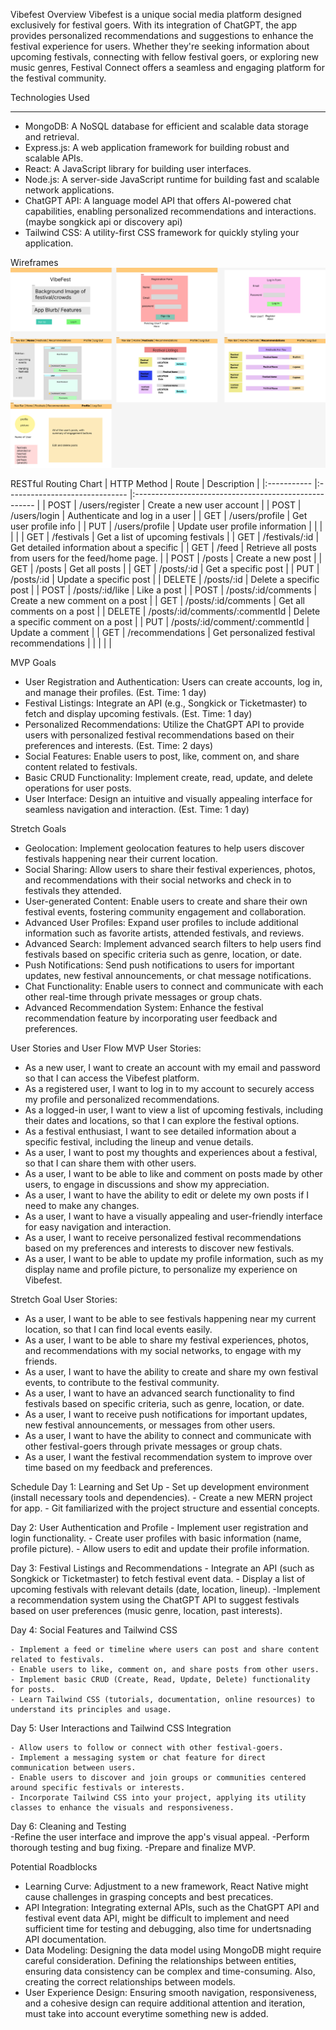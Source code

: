 Vibefest
Overview
Vibefest is a unique social media platform designed exclusively for festival goers. With its integration of ChatGPT, the app provides personalized recommendations and suggestions to enhance the festival experience for users. Whether they're seeking information about upcoming festivals, connecting with fellow festival goers, or exploring new music genres, Festival Connect offers a seamless and engaging platform for the festival community.

Technologies Used
_________________
- MongoDB: A NoSQL database for efficient and scalable data storage and retrieval.
- Express.js: A web application framework for building robust and scalable APIs.
- React: A JavaScript library for building user interfaces.
- Node.js: A server-side JavaScript runtime for building fast and scalable network applications.
- ChatGPT API: A language model API that offers AI-powered chat capabilities, enabling personalized recommendations and interactions.
(maybe songkick api or discovery api)
- Tailwind CSS: A utility-first CSS framework for quickly styling your application.

Wireframes
![wireframe](Vibefest.png)

RESTful Routing Chart
| HTTP Method | Route                          | Description                                           |
|:----------- |:------------------------------ |:----------------------------------------------------- |
| POST        | /users/register                | Create a new user account                             |
| POST        | /users/login                   | Authenticate and log in a user                        |
| GET         | /users/profile                 | Get user profile info                                 |
| PUT         | /users/profile                 | Update user profile information                       |
|             |                                |                                                       |
| GET         | /festivals                     | Get a list of upcoming festivals                      |
| GET         | /festivals/:id                 | Get detailed information about a specific             |
| GET         | /feed                          | Retrieve all posts from users for the feed/home page. |
| POST        | /posts                         | Create a new post                                     |
| GET         | /posts                         | Get all posts                                         |
| GET         | /posts/:id                     | Get a specific post                                   |
| PUT         | /posts/:id                     | Update a specific post                                |
| DELETE      | /posts/:id                     | Delete a specific post                                |
| POST        | /posts/:id/like                | Like a post                                           |
| POST        | /posts/:id/comments            | Create a new comment on a post                        |
| GET         | /posts/:id/comments            | Get all comments on a post                            |
| DELETE      | /posts/:id/comments/:commentId | Delete a specific comment on a post                   |
| PUT         | /posts/:id/comment/:commentId  | Update a comment                                      |
| GET         | /recommendations               | Get personalized festival recommendations             |
|             |                                |                                                       |


MVP Goals
- User Registration and Authentication: Users can create accounts, log in, and manage their profiles. (Est. Time: 1 day)
- Festival Listings: Integrate an API (e.g., Songkick or Ticketmaster) to fetch and display upcoming festivals. (Est. Time: 1 day)
- Personalized Recommendations: Utilize the ChatGPT API to provide users with personalized festival recommendations based on their preferences and interests. (Est. Time: 2 days)
- Social Features: Enable users to post, like, comment on, and share content related to festivals.
- Basic CRUD Functionality: Implement create, read, update, and delete operations for user posts.
- User Interface: Design an intuitive and visually appealing interface for seamless navigation and interaction. (Est. Time: 1 day)

Stretch Goals
- Geolocation: Implement geolocation features to help users discover festivals happening near their current location. 
- Social Sharing: Allow users to share their festival experiences, photos, and recommendations with their social networks and check in to festivals they attended. 
- User-generated Content: Enable users to create and share their own festival events, fostering community engagement and collaboration. 
- Advanced User Profiles: Expand user profiles to include additional information such as favorite artists, attended festivals, and reviews.
- Advanced Search: Implement advanced search filters to help users find festivals based on specific criteria such as genre, location, or date. 
- Push Notifications: Send push notifications to users for important updates, new festival announcements, or chat message notifications. 
- Chat Functionality: Enable users to connect and communicate with each other real-time through private messages or group chats. 
- Advanced Recommendation System: Enhance the festival recommendation feature by incorporating user feedback and preferences.

User Stories and User Flow
MVP User Stories:

- As a new user, I want to create an account with my email and password so that I can access the Vibefest platform.
- As a registered user, I want to log in to my account to securely access my profile and personalized recommendations.
- As a logged-in user, I want to view a list of upcoming festivals, including their dates and locations, so that I can explore the festival options.
- As a festival enthusiast, I want to see detailed information about a specific festival, including the lineup and venue details.
- As a user, I want to post my thoughts and experiences about a festival, so that I can share them with other users.
- As a user, I want to be able to like and comment on posts made by other users, to engage in discussions and show my appreciation.
- As a user, I want to have the ability to edit or delete my own posts if I need to make any changes.
- As a user, I want to have a visually appealing and user-friendly interface for easy navigation and interaction.
- As a user, I want to receive personalized festival recommendations based on my preferences and interests to discover new festivals.
- As a user, I want to be able to update my profile information, such as my display name and profile picture, to personalize my experience on Vibefest.

Stretch Goal User Stories:

- As a user, I want to be able to see festivals happening near my current location, so that I can find local events easily.
- As a user, I want to be able to share my festival experiences, photos, and recommendations with my social networks, to engage with my friends.
- As a user, I want to have the ability to create and share my own festival events, to contribute to the festival community.
- As a user, I want to have an advanced search functionality to find festivals based on specific criteria, such as genre, location, or date.
- As a user, I want to receive push notifications for important updates, new festival announcements, or messages from other users.
- As a user, I want to have the ability to connect and communicate with other festival-goers through private messages or group chats.
- As a user, I want the festival recommendation system to improve over time based on my feedback and preferences.

Schedule
Day 1: Learning and Set Up
    - Set up development environment (install necessary tools and dependencies).
    - Create a new MERN project for app.
    - Git familiarized with the project structure and essential concepts.

Day 2: User Authentication and Profile
    - Implement user registration and login functionality.
    - Create user profiles with basic information (name, profile picture).
    - Allow users to edit and update their profile information.

Day 3: Festival Listings and Recommendations
    - Integrate an API (such as Songkick or Ticketmaster) to fetch festival event data.
    - Display a list of upcoming festivals with relevant details (date, location, lineup).
    -Implement a recommendation system using the ChatGPT API to suggest festivals based on user preferences (music genre, location, past interests).

Day 4: Social Features and Tailwind CSS

    - Implement a feed or timeline where users can post and share content related to festivals.
    - Enable users to like, comment on, and share posts from other users.
    - Implement basic CRUD (Create, Read, Update, Delete) functionality for posts.
    - Learn Tailwind CSS (tutorials, documentation, online resources) to understand its principles and usage.

Day 5: User Interactions and Tailwind CSS Integration

    - Allow users to follow or connect with other festival-goers.
    - Implement a messaging system or chat feature for direct communication between users.
    - Enable users to discover and join groups or communities centered around specific festivals or interests.
    - Incorporate Tailwind CSS into your project, applying its utility classes to enhance the visuals and responsiveness.

Day 6: Cleaning and Testing  
    -Refine the user interface and improve the app's visual appeal.
    -Perform thorough testing and bug fixing.
    -Prepare and finalize MVP.

Potential Roadblocks
- Learning Curve: Adjustment to a new framework, React Native might cause challenges in grasping concepts and best precatices.
- API Integration: Integrating external APIs, such as the ChatGPT API and festival event data API, might be difficult to implement and need sufficient time for testing and debugging, also time for undertsnading API documentation.
- Data Modeling: Designing the data model using MongoDB might require careful consideration. Defining the relationships between entities, ensuring data consistency can be complex and time-consuming. Also, creating the correct relationships between models.
- User Experience Design: Ensuring smooth navigation, responsiveness, and a cohesive design can require additional attention and iteration, must take into account everytime something new is added.
